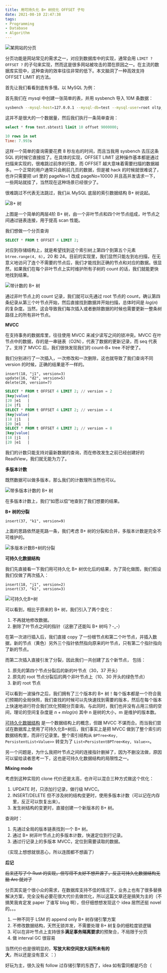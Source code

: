 ```yaml
---
title: 用可持久化 B+ 树优化 OFFSET 子句
date: 2021-08-10 22:47:38
tags:
- Programming
- Database
- Algorithm
---
```


![某网站的分页](https://user-images.githubusercontent.com/9161438/126614791-22d7a7cc-cf5f-4384-8b87-6ff91b7c0047.png)

分页功能是网站常见的需求之一，对应到数据库中的实现，通常会用 `LIMIT ? OFFSET ?` 的子句来实现，然而这是很多网站被攻击的潜在原因之一。在主流的数据库实现中，这种查询的效率往往非常的低下。本文脑洞了一种高效支持 OFFSET LIMIT 的方法。

<!-- more -->

首先让我们看看到底有多慢。以 MySQL 为例：

首先我们在 mysql 中创建一张简单的表，并用 sysbench 导入 10M 条数据：

```sh
sysbench --mysql-host=127.0.0.1 --mysql-db=test --mysql-user=root oltp_point_select prepare --table-size=10000000
```

这并不是很大的一个数据量，然后我们执行一条简单查询：

```sql
select * from test.sbtest1 limit 10 offset 9000000;

10 rows in set
Time: 7.993s
```

这样一个简单的查询需要花费 8 秒左右的时间，而且当我用 sysbench 去压这条 SQL 的时候它直接挂了。在具体的实现，OFFSET LIMIT 这种操作基本都是通过扫描来实现的，很难跳过前序的行数，而 OFFSET 越大意味着需要扫描的数据越多。一个正常的用户通常只会刷前几页的数据，但是被 hack 的时候就很难说了，也许只需要把 url 里的 pageNo=1 改成 pageNo=10000 并且高并发请求一下，一些网站就挂了，当然现在这种场景已经很少了。

很难跳过不代表无法跳过，我们从 MySQL 底层的索引数据结构 B+ 树说起。

![B+ 树](https://user-images.githubusercontent.com/9161438/128887249-df068b4a-bfb2-480a-a12b-95d613103938.png)

上图是一个简单的两层4阶 B+ 树，由一个非叶节点和四个叶节点组成，叶节点之间通过链表连接，用于提高 scan 性能。

我们想做一个分页查询

```sql
SELECT * FROM t OFFSET 4 LIMIT 2;
```

对应到存储结构上，就是希望找到这个索引树上第四个到第五个元素 `btree.range(4, 6)`，20 和 24。目前的实现里，我们显然只能左到右扫描，在无意义地访问了连个不需要的节点后，我们才能找到正确的节点和对应的数据。很显然，如果我们在每个非叶节点上实时维护所有子树的 count 的话，我们就能更快地找到结果。

![带计数的 B+ 树](https://user-images.githubusercontent.com/9161438/128887368-1cc052a0-6114-433a-bc9d-7a26e57eaa02.png)

通过非叶节点上的 count 记录，我们就可以先通过 root 节点的 count，确认第四条纪录从第三个叶节点开始，然后直接找到数据并开始扫描，总体时间是 $log(n)$ 的复杂度。当然，这会导致我们每次插入或者删除数据的时候也需要更新一整条树路径上的所有非叶节点。

**MVCC**

在支持事务的数据库里，往往使用 MVCC 来减少读写之间的锁冲突。MVCC 在叶节点中的数据，存的是一串链表（O2N），代表了数据的更新记录，而 seq 代表了。支持了 MVCC 后，我们很快发现我们的 count-B+ tree 不好使了。

我们分别进行了一次插入，一次修改和一次删除，这也就导致了我们查询不同 version 的时候，正确的结果是不一样的。

```
insert(18, "j1", version=3)
update(16, "d2", version=5)
delete(20, version=7)
```

```sql
SELECT * FROM t OFFSET 4 LIMIT 2; // version = 2
|key|value|
|20 |e1   |
|24 |f1   |
SELECT * FROM t OFFSET 4 LIMIT 2; // version = 4
|key|value|
|18 |j1   |
|20 |e1   |
SELECT * FROM t OFFSET 4 LIMIT 2; // version = 8
|key|value|
|18 |j1   |
|20 |e1   |
```

我们的计数只能支持对最新数据的查询，而在修改发生之前已经创建好的 ReadView，我们就无能为力了。

**多版本计数**

既然数据可以做多版本，那么我们的计数理所当然也可以。

![带多版本计数的 B+ 树](https://user-images.githubusercontent.com/9161438/128887776-fc7bbbb5-0aef-4fce-b83c-6b56f343be83.png)

在多版本计数上，我们“如愿以偿”地查到了我们想要的结果。

**B+ 树的分裂**

```
insert(37, "k1", version=9)
```

上面的思路依然是死路一条，我们考虑 B+ 树的分裂和合并，多版本计数是完全不可维护的。

![多版本计数B+树的分裂](https://user-images.githubusercontent.com/9161438/128887786-c17dba97-c356-431f-8305-cee179b0aa2d.png)

**可持久化数据结构**

我们先直接看一下我们用可持久化 B+ 树优化后的结果，为了简化做图，我们假设我们仅做了两次插入：

```
insert(18, "j1", version=2)
insert(37, "k1", version=3)
```

![可持久化B+树](https://user-images.githubusercontent.com/9161438/128887963-4e63911d-7fd2-4eb9-8aac-3a727a30ac79.png)

可以看到，相比于原来的 B+ 树，我们引入了两个变化：

1. 不再就地修改数据。
2. 删除了叶节点之间的指针（这删了还能叫 B+ 树吗？-_-）

在第一次进行插入后，我们直接 copy 了一份根节点和第二个叶节点，并插入数据，新的节点（黄色）另外三个指针依然指向原来的叶节点，只有第二个指针指向了新的节点。

而第二次插入直接引发了分裂，因此我们一共创建了五个新节点， 包括：

1. 原先的第四个节点分裂后的新的叶节点（30，37 开头）
2. 原先的 root 节点分裂后的两个非叶节点上（10、30 开头的绿色节点）
3. 新的 root 节点

可以看到一波操作之后，我们拥有了三个版本的 B+ 树！每个版本都是一个符合我们预期的全局快照，我们查找的时候可以先快速找到需要的版本，然后在每个版本上快速地进行符合我们优化预期分页查询。与此同时，我们也并没有占用三倍的空间，理论的空间复杂度是 $n+m log(n)$ 其中 n 是树的大小，m 是维护的版本数。

[可持久化数据结构](https://en.wikipedia.org/wiki/Persistent_data_structure) 是一个数据结构上的概念，但跟 MVCC 不谋而合。而当我们尝试在数据库上使用了可持久化B+树后，我们事实上是把 MVCC 做到了整个索引的数据结构里，而非行记录里。整个索引结构从 `BPTree<Key, PersistentList<Value>>` 转变为了 `List<PersistentBPTree<Key, Value>>`。

另一个问题是，为什么我把叶节点之间的连接指针删掉了，因为不删没法做，原因可以留给读者思考一下，这也是可持久化数据结构的局限性之一。

**Mixing mode**

考虑到这种实现的 clone 代价还是太高，也许可以混合三种方式做这个优化：

1. UPDATE 时，只添加行记录，做行级 MVCC。
2. INSERT/DELETE 但不涉及树的结构变更时，使用多版本计数（可以记在内存里，反正可以恢复出来）。
3. 发生树结构的变更时，直接创建一个新版本的 B+ 树。

查询时：

1. 先通过全局的版本链表找到一个 B+ 树。
2. 通过 B+ 树非叶节点上的多版本计数，快速定位到行记录。
3. 通过行记录上的多版本 MVCC，定位到需要读取的数据。

（实现上想想就很恶心，所以连图都不想画了）

**后记**

~~后来还写了个 Rust 的实现，但写得不太好不想开源了，反正可持久化数据结构无脑 Arc 就对了~~

分页其实是个很小众的需求，在数据库支持不佳的情况下，业务上也有了很多替换解决方案，完全没有必要花很大代价去做优化，所以这篇文章还是搞笑为主的（不搞笑我肯定发 paper 了谁写 blog 啊），但仔细想想发现这个 idea 居然还挺 novel 的。。。

1. 一种不同于 LSM 的 append only B+ 树存储引擎方案
2. 不修改数据结构，天然无锁并发，不需要处理 B+ 树复杂的细粒度锁逻辑
3. 可以在非叶节点上支持很多**满足事务隔离要求**的预聚合，不局限于分页
4. 做 interval GC 很容易

当然代价也是很明显的，**写放大和空间放大前所未有的大**，所以还是没有意义 ：）

好玩为主，很久没有 follow 过存储引擎的东西了，idea 如有雷同都是巧合（
